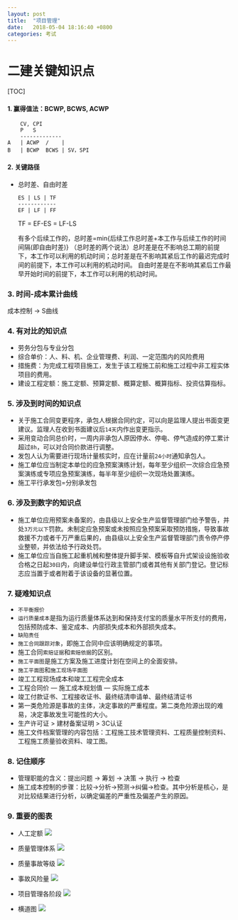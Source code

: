 ```yaml
---
layout: post
title:  "项目管理"
date:   2018-05-04 18:16:40 +0800
categories: 考试
---
```


# 二建关键知识点

[TOC]

<!-- more -->


#### 1.  赢得值法：BCWP, BCWS, ACWP

```
    CV, CPI		
    P	S	
    -------------
A   | ACWP  /    |
B   | BCWP  BCWS | SV，SPI
```
#### 2. 关键路径
- 总时差、自由时差

    ```
    ES | LS | TF 
    ------------
    EF | LF | FF
    ```
    TF = EF-ES = LF-LS

    有多个后续工作的，总时差=min{后续工作总时差+本工作与后续工作的时间间隔(即自由时差)}
    （总时差的两个说法）总时差是在不影响总工期的前提下，本工作可以利用的机动时间；总时差是在不影响其紧后工作的最迟完成时间的前提下，本工作可以利用的机动时间。
    自由时差是在不影响其紧后工作最早开始时间的前提下，本工作可以利用的机动时间。
    
### 3. 时间-成本累计曲线
成本控制 -> S曲线
### 4. **有对比的知识点**
- 劳务分包与专业分包
- 综合单价：人、料、机、企业管理费、利润、一定范围内的风险费用
- 措施费：为完成工程项目施工，发生于该工程施工前和施工过程中非工程实体项目的费用。
- 建设工程定额：施工定额、预算定额、概算定额、概算指标、投资估算指标。

### 5. **涉及到时间的知识点**
- 关于施工合同变更程序，承包人根据合同约定，可以向是监理人提出书面变更建议。监理人在收到书面建议后`14天`内作出变更指示。
- 采用变动合同总价时，一周内非承包人原因停水、停电、停气造成的停工累计超过`8h`，可以对合同价款进行调整。
- 发包人认为需要进行现场计量核实时，应在计量前`24小时`通知承包人。
- 施工单位应当制定本单位的应急预案演练计划，每年至少组织一次综合应急预案演练或专项应急预案演练，每半年至少组织一次现场处置演练。
- 施工平行承发包=分别承发包

### 6. 涉及到数字的知识点
- 施工单位应用预案未备案的，由县级以上安全生产监督管理部门给予警告，并处`3万元以下`罚款。未制定应急预案或未按照应急预案采取预防措施，导致事故救援不力或者千万严重后果的，由县级以上安全生产监督管理部门责令停产停业整顿，并依法给予行政处罚。
- 施工单位应当自施工起重机械和整体提升脚手架、模板等自升式架设设施验收合格之日起`30日`内，向建设单位行政主管部门或者其他有关部门登记。登记标志应当置于或者附着于该设备的显著位置。

### 7. 疑难知识点
- `不平衡报价`
- `运行质量成本`是指为运行质量体系达到和保持支付宝的质量水平所支付的费用，包括预防成本、鉴定成本、内部损失成本和外部损失成本。
- `缺陷责任`
- `施工合同跟踪对象`，即施工合同中应该明确规定的事项。
- 施工合同`索赔证据`和`索赔依据`的区别。
- `施工平面图`是施工方案及施工进度计划在空间上的全面安排。
- `施工平面图`和`施工现场平面图`
- 竣工工程现场成本和竣工工程完全成本
- 工程合同价 — 施工成本规划值 — 实际施工成本
- 竣工付款证书、工程接收证书、最终结清申请单、最终结清证书
- 第一类危险源是事故的主体，决定事故的严重程度。第二类危险源出现的难易，决定事故发生可能性的大小。
- 生产许可证 > 建材备案证明 > 3C认证
- 施工文件档案管理的内容包括：工程施工技术管理资料、工程质量控制资料、工程施工质量验收资料、竣工图。

### 8. 记住顺序
- 管理职能的含义：提出问题 -> 筹划 -> 决策 -> 执行 -> 检查
- 施工成本控制的步骤：比较->分析->预测->纠偏->检查。其中分析是核心，是对比较结果进行分析，以确定偏差的严重性及偏差产生的原因。

### 9. 重要的图表

- 人工定额
![](https://phxhome-1256136674.cos.ap-guangzhou.myqcloud.com/%E4%BA%BA%E5%B7%A5%E5%AE%9A%E9%A2%9D.jpg)

- 质量管理体系
![](https://phxhome-1256136674.cos.ap-guangzhou.myqcloud.com/%E8%B4%A8%E9%87%8F%E8%AE%A1%E5%88%92.png)

- 质量事故等级
![](https://phxhome-1256136674.cos.ap-guangzhou.myqcloud.com/%E8%B4%A8%E9%87%8F%E4%BA%8B%E6%95%85%E7%AD%89%E7%BA%A7.png)

- 事故风险量
![](https://phxhome-1256136674.cos.ap-guangzhou.myqcloud.com/%E4%BA%8B%E6%95%85%E9%A3%8E%E9%99%A9%E9%87%8F%20.gif)

- 项目管理各阶段
![](https://phxhome-1256136674.cos.ap-guangzhou.myqcloud.com/%E9%A1%B9%E7%9B%AE%E7%AE%A1%E7%90%86%E5%90%84%E9%98%B6%E6%AE%B5.png)

- 横道图
![](https://phxhome-1256136674.cos.ap-guangzhou.myqcloud.com/%E6%A8%AA%E9%81%93%E5%9B%BE.png)


